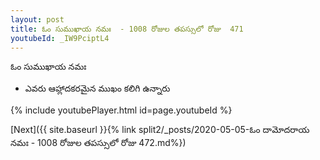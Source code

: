 ```yaml
---
layout: post
title: ఓం సుముఖాయ నమః  - 1008 రోజుల తపస్సులో రోజు  471
youtubeId: _IW9PciptL4
---
```

 
 
 ఓం సుముఖాయ నమః  
 
 -  ఎవరు ఆహ్లాదకరమైన ముఖం కలిగి ఉన్నారు 
 
  
 
  
 
 
 
 
 
 


{% include youtubePlayer.html id=page.youtubeId %}
 
[Next]({{ site.baseurl }}{% link  split2/_posts/2020-05-05-ఓం దామోదరాయ నమః  - 1008 రోజుల తపస్సులో రోజు  472.md%})
 
